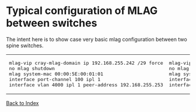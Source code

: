 # Typical configuration of MLAG between switches

The intent here is to show case very basic mlag configuration between two spine switches. 

<table>

<td>
<pre>
mlag-vip cray-mlag-domain ip 192.168.255.242 /29 force
no mlag shutdown
mlag system-mac 00:00:5E:00:01:01
interface port-channel 100 ipl 1
interface vlan 4000 ipl 1 peer-address 192.168.255.253
</td>
</pre>

<td>
<pre>
mlag-vip cray-mlag-domain ip 192.168.255.242 /29 force
no mlag shutdown
mlag system-mac 00:00:5E:00:01:5D
interface port-channel 100 ipl 1
interface vlan 4000 ipl 1 peer-address 192.168.255.254
</td>
</pre>
</table>

[Back to Index](../index.md)
